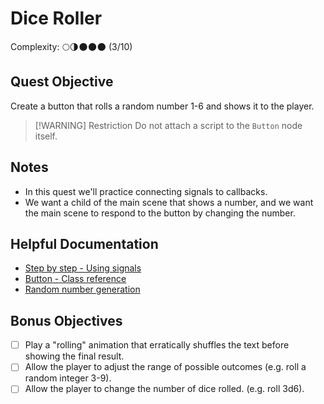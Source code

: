 # Dice Roller

Complexity: 🌕🌗🌑🌑🌑 (3/10)

## Quest Objective

Create a button that rolls a random number 1-6 and shows it to the player.

> [!WARNING] Restriction
> Do not attach a script to the `Button` node itself.

## Notes

- In this quest we'll practice connecting signals to callbacks.
- We want a child of the main scene that shows a number, and we want
the main scene to respond to the button by changing the number.

## Helpful Documentation

- [Step by step - Using signals](https://docs.godotengine.org/en/stable/getting_started/step_by_step/signals.html)
- [Button - Class reference](https://docs.godotengine.org/en/stable/classes/class_button.html)
- [Random number generation](https://docs.godotengine.org/en/stable/tutorials/math/random_number_generation.html)

## Bonus Objectives

- [ ] Play a "rolling" animation that erratically shuffles the text
before showing the final result.
- [ ] Allow the player to adjust the range of possible outcomes
(e.g. roll a random integer 3-9).
- [ ] Allow the player to change the number of dice rolled.
(e.g. roll 3d6).
